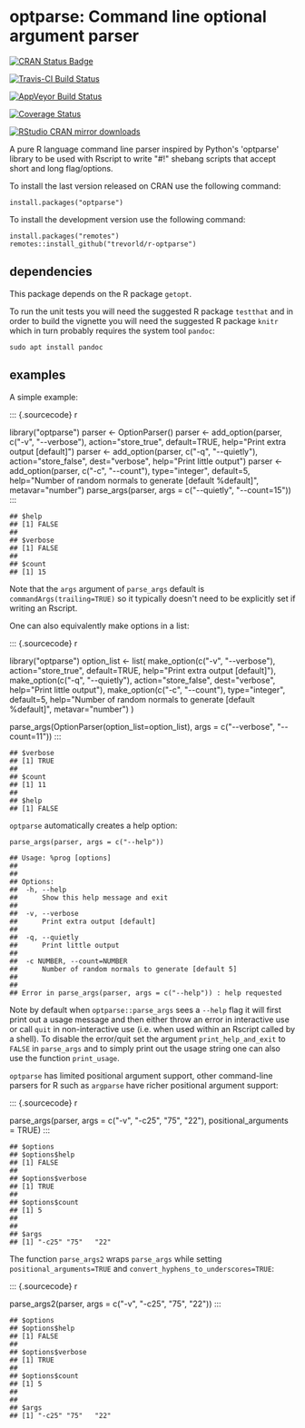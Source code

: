 optparse: Command line optional argument parser
===============================================

[![CRAN Status Badge](https://www.r-pkg.org/badges/version/optparse)](https://cran.r-project.org/package=optparse)

[![Travis-CI Build Status](https://travis-ci.org/trevorld/r-optparse.svg?branch=master)](https://travis-ci.org/trevorld/r-optparse)

[![AppVeyor Build Status](https://ci.appveyor.com/api/projects/status/github/trevorld/r-optparse?branch=master&svg=true)](https://ci.appveyor.com/project/trevorld/r-optparse)

[![Coverage Status](https://img.shields.io/codecov/c/github/trevorld/r-optparse/master.svg)](https://codecov.io/github/trevorld/r-optparse?branch=master)

[![RStudio CRAN mirror downloads](https://cranlogs.r-pkg.org/badges/optparse)](https://cran.r-project.org/package=optparse)

A pure R language command line parser inspired by Python\'s \'optparse\'
library to be used with Rscript to write \"\#!\" shebang scripts that
accept short and long flag/options.

To install the last version released on CRAN use the following command:

``` {.sourceCode .r}
install.packages("optparse")
```

To install the development version use the following command:

``` {.sourceCode .r}
install.packages("remotes")
remotes::install_github("trevorld/r-optparse")
```

dependencies
------------

This package depends on the R package `getopt`.

To run the unit tests you will need the suggested R package `testthat`
and in order to build the vignette you will need the suggested R package
`knitr` which in turn probably requires the system tool `pandoc`:

``` {.sourceCode .bash}
sudo apt install pandoc
```

examples
--------

A simple example:

::: {.sourcecode}
r

library(\"optparse\") parser \<- OptionParser() parser \<-
add\_option(parser, c(\"-v\", \"\--verbose\"), action=\"store\_true\",
default=TRUE, help=\"Print extra output \[default\]\") parser \<-
add\_option(parser, c(\"-q\", \"\--quietly\"), action=\"store\_false\",
dest=\"verbose\", help=\"Print little output\") parser \<-
add\_option(parser, c(\"-c\", \"\--count\"), type=\"integer\",
default=5, help=\"Number of random normals to generate \[default
%default\]\", metavar=\"number\") parse\_args(parser, args =
c(\"\--quietly\", \"\--count=15\"))
:::

    ## $help
    ## [1] FALSE
    ## 
    ## $verbose
    ## [1] FALSE
    ## 
    ## $count
    ## [1] 15

Note that the `args` argument of `parse_args` default is
`commandArgs(trailing=TRUE)` so it typically doesn\'t need to be
explicitly set if writing an Rscript.

One can also equivalently make options in a list:

::: {.sourcecode}
r

library(\"optparse\") option\_list \<- list( make\_option(c(\"-v\",
\"\--verbose\"), action=\"store\_true\", default=TRUE, help=\"Print
extra output \[default\]\"), make\_option(c(\"-q\", \"\--quietly\"),
action=\"store\_false\", dest=\"verbose\", help=\"Print little
output\"), make\_option(c(\"-c\", \"\--count\"), type=\"integer\",
default=5, help=\"Number of random normals to generate \[default
%default\]\", metavar=\"number\") )

parse\_args(OptionParser(option\_list=option\_list), args =
c(\"\--verbose\", \"\--count=11\"))
:::

    ## $verbose
    ## [1] TRUE
    ## 
    ## $count
    ## [1] 11
    ## 
    ## $help
    ## [1] FALSE

`optparse` automatically creates a help option:

``` {.sourceCode .r}
parse_args(parser, args = c("--help"))
```

    ## Usage: %prog [options]
    ## 
    ## 
    ## Options:
    ##  -h, --help
    ##      Show this help message and exit
    ## 
    ##  -v, --verbose
    ##      Print extra output [default]
    ## 
    ##  -q, --quietly
    ##      Print little output
    ## 
    ##  -c NUMBER, --count=NUMBER
    ##      Number of random normals to generate [default 5]
    ##
    ##
    ## Error in parse_args(parser, args = c("--help")) : help requested

Note by default when `optparse::parse_args` sees a `--help` flag it will
first print out a usage message and then either throw an error in
interactive use or call `quit` in non-interactive use (i.e. when used
within an Rscript called by a shell). To disable the error/quit set the
argument `print_help_and_exit` to `FALSE` in `parse_args` and to simply
print out the usage string one can also use the function `print_usage`.

`optparse` has limited positional argument support, other command-line
parsers for R such as `argparse` have richer positional argument
support:

::: {.sourcecode}
r

parse\_args(parser, args = c(\"-v\", \"-c25\", \"75\", \"22\"),
positional\_arguments = TRUE)
:::

    ## $options
    ## $options$help
    ## [1] FALSE
    ## 
    ## $options$verbose
    ## [1] TRUE
    ## 
    ## $options$count
    ## [1] 5
    ## 
    ## 
    ## $args
    ## [1] "-c25" "75"   "22"

The function `parse_args2` wraps `parse_args` while setting
`positional_arguments=TRUE` and `convert_hyphens_to_underscores=TRUE`:

::: {.sourcecode}
r

parse\_args2(parser, args = c(\"-v\", \"-c25\", \"75\", \"22\"))
:::

    ## $options
    ## $options$help
    ## [1] FALSE
    ## 
    ## $options$verbose
    ## [1] TRUE
    ## 
    ## $options$count
    ## [1] 5
    ## 
    ## 
    ## $args
    ## [1] "-c25" "75"   "22"
